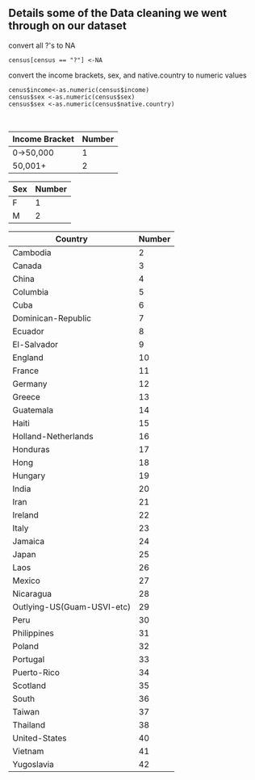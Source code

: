 ## Details some of the Data cleaning we went through on our dataset

convert all ?'s to NA

```
census[census == "?"] <-NA

```

convert the income brackets, sex, and native.country to numeric values

```
cenus$income<-as.numeric(census$income)
census$sex <-as.numeric(census$sex)
census$sex <-as.numeric(census$native.country)

```
<br>

Income Bracket | Number
-------------- | -----
0->50,000 | 1
50,001+ | 2


Sex | Number
--- | -----
F | 1
M | 2

Country               | Number 
--------------------- | ------
Cambodia | 2
Canada | 3
China | 4
Columbia | 5
Cuba | 6
Dominican-Republic| 7
Ecuador | 8
El-Salvador | 9 
England | 10
France | 11
Germany | 12
Greece | 13
Guatemala | 14
Haiti | 15
Holland-Netherlands | 16
Honduras | 17
Hong | 18
Hungary | 19
India | 20
Iran | 21
Ireland | 22
Italy | 23  
Jamaica | 24 
Japan | 25
Laos | 26
Mexico | 27
Nicaragua | 28
Outlying-US(Guam-USVI-etc) | 29
Peru | 30
Philippines | 31
Poland | 32
Portugal | 33
Puerto-Rico | 34
Scotland |35
South | 36
Taiwan | 37
Thailand | 38
United-States | 40
Vietnam | 41
Yugoslavia | 42
